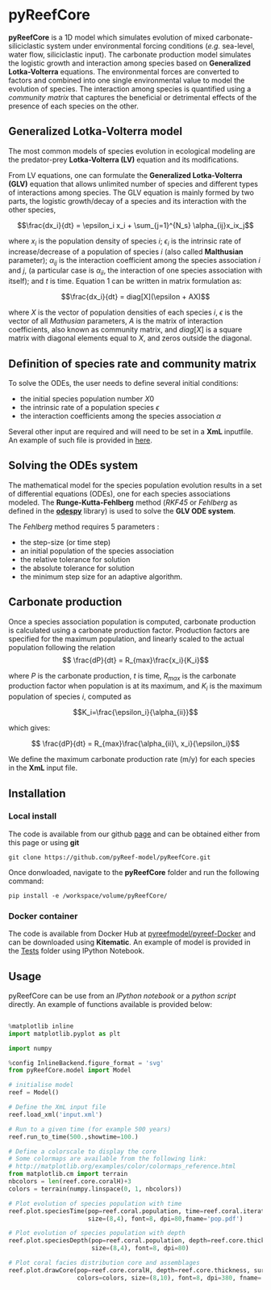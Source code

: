 # pyReefCore

**pyReefCore** is a 1D model which simulates evolution of mixed carbonate-siliciclastic system under environmental forcing conditions (_e.g._ sea-level, water flow, siliciclastic input). The carbonate production model simulates the logistic growth and interaction among species based on **Generalized Lotka-Volterra** equations. The environmental forces are converted to factors and combined into one single environmental value to model the evolution of species. The interaction among species is quantified using a _community matrix_ that captures the beneficial or detrimental effects of the presence of each species on the other.

## Generalized Lotka-Volterra model

The most common models of species evolution in ecological modeling are the predator-prey **Lotka-Volterra (LV)** equation and its modifications.

From LV equations, one can formulate the **Generalized Lotka-Volterra (GLV)** equation that allows unlimited number of species and different types of interactions among species. The GLV equation is mainly formed by two parts, the logistic growth/decay of a species and its interaction with the other species,

$$\frac{dx_i}{dt} = \epsilon_i x_i + \sum_{j=1}^{N_s} \alpha_{ij}x_ix_j$$

where $x_i$ is the population density of species _i_; $\epsilon_i$ is the intrinsic rate of increase/decrease of a population of species _i_ (also called **Malthusian** parameter); $\alpha_{ij}$ is the interaction coefficient among the species association _i_ and _j_, (a particular case is $\alpha_{ii}$, the interaction of one species association with itself); and _t_ is time. Equation 1 can be written in matrix formulation as:

$$\frac{dx_i}{dt} = diag[X](\epsilon + AX)$$

where $X$ is the vector of population densities of each species _i_, $\epsilon$ is the vector of all _Mathusian_ parameters, $A$ is the matrix of interaction coefficients, also known as community matrix, and $diag[X]$ is a square matrix with diagonal elements equal to $X$, and zeros outside the diagonal.

## Definition of species rate and community matrix

To solve the ODEs, the user needs to define several initial conditions:

- the initial species population number $X0$
- the intrinsic rate of a population species $\epsilon$
- the interaction coefficients among the species association $\alpha$

Several other input are required and will need to be set in a **XmL** inputfile. An example of such file is provided in [here](https://github.com/pyReef-model/pyReefCore/blob/master/Tests/input.xml).

## Solving the ODEs system

The mathematical model for the species population evolution results in a set of differential equations (ODEs), one for each species associations modeled. The **Runge-Kutta-Fehlberg** method (_RKF45_ or _Fehlberg_ as defined in the [**odespy**](http://hplgit.github.io/odespy/doc/pub/tutorial/html/main_odespy.html) library) is used to solve the **GLV ODE system**.

The _Fehlberg_ method requires 5 parameters :

- the step-size (or time step)
- an initial population of the species association
- the relative tolerance for solution
- the absolute tolerance for solution
- the minimum step size for an adaptive algorithm.

## Carbonate production

Once a species association population is computed, carbonate production is calculated using a carbonate production factor. Production factors are specified for the maximum population, and linearly scaled to the actual population following the relation
$$ \frac{dP}{dt} = R_{max}\frac{x_i}{K_i}$$

where $P$ is the carbonate production, $t$ is time, $R_{max}$ is the carbonate production factor when population is at its maximum, and $K_i$ is the maximum population of species _i_, computed as

$$K_i=\frac{\epsilon_i}{\alpha_{ii}}$$

which gives:

$$ \frac{dP}{dt} = R_{max}\frac{\alpha_{ii}\, x_i}{\epsilon_i}$$

We define the maximum carbonate production rate (m/y) for each species in the **XmL** input file.

## Installation

### Local install

The code is available from our github [page](https://github.com/pyReef-model/pyReefCore.git) and can be obtained either from this page or using **git**
```
git clone https://github.com/pyReef-model/pyReefCore.git
```

Once donwloaded, navigate to the **pyReefCore** folder and run the following command:
```
pip install -e /workspace/volume/pyReefCore/
```

### Docker container

The code is available from Docker Hub at [pyreefmodel/pyreef-Docker](https://hub.docker.com/u/pyreefmodel/) and can be downloaded using **Kitematic**. An example of model is provided in the [Tests](https://github.com/pyReef-model/pyReefCore/tree/master/Tests) folder using IPython Notebook.

## Usage

pyReefCore can be use from an _IPython notebook_ or a _python script_ directly. An example of functions available is provided below:

```python

%matplotlib inline
import matplotlib.pyplot as plt

import numpy

%config InlineBackend.figure_format = 'svg'
from pyReefCore.model import Model

# initialise model
reef = Model()

# Define the XmL input file
reef.load_xml('input.xml')

# Run to a given time (for example 500 years)
reef.run_to_time(500.,showtime=100.)

# Define a colorscale to display the core
# Some colormaps are available from the following link:
# http://matplotlib.org/examples/color/colormaps_reference.html
from matplotlib.cm import terrain
nbcolors = len(reef.core.coralH)+3
colors = terrain(numpy.linspace(0, 1, nbcolors))

# Plot evolution of species population with time
reef.plot.speciesTime(pop=reef.coral.population, time=reef.coral.iterationTime, colors=colors,
                      size=(8,4), font=8, dpi=80,fname='pop.pdf')

# Plot evolution of species population with depth
reef.plot.speciesDepth(pop=reef.coral.population, depth=reef.core.thickness, colors=colors,
                       size=(8,4), font=8, dpi=80)

# Plot coral facies distribution core and assemblages
reef.plot.drawCore(pop=reef.core.coralH, depth=reef.core.thickness, surf=reef.core.topH,
                   colors=colors, size=(8,10), font=8, dpi=380, fname='out.pdf')
```
